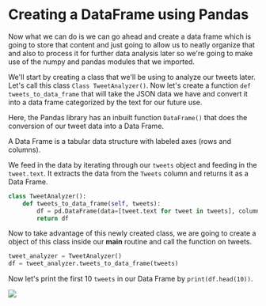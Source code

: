 <!--title={Creating a DataFrame using Pandas}-->

<!--badges={Web Development:20}-->

<h1>Creating a DataFrame using Pandas</h1>
Now what we can do is we can go ahead and create a data frame which is going to store that content and just going to allow us to neatly organize that and also to process it for further data analysis later so we're going to make use of the numpy and pandas modules that we imported.

We'll start by creating a class that we'll be using to analyze our tweets later. Let's call this class `Class TweetAnalyzer()`.  Now let's create a function `def tweets_to_data_frame` that will take the JSON data we have and convert it into a data frame categorized by the text for our future use.

Here, the Pandas library has an inbuilt function `DataFrame()` that does the conversion of our tweet data into a Data Frame. 

A Data Frame is a tabular data structure with labeled axes (rows and columns). 

We feed in the data by iterating through our `tweets` object and feeding in the `tweet.text`. It extracts the data from the `Tweets` column and returns it as a Data Frame.

```python
class TweetAnalyzer():
    def tweets_to_data_frame(self, tweets):
    	df = pd.DataFrame(data=[tweet.text for tweet in tweets], columns=['Tweets'])
        return df
```

Now to take advantage of this newly created class, we are going to create a object of this class inside our **main** routine and call the function on tweets.

```python
tweet_analyzer = TweetAnalyzer()
df = tweet_analyzer.tweets_to_data_frame(tweets)
```

 Now let's print the first 10 `tweets` in our Data Frame by `print(df.head(10))`.

<img src="https://i.postimg.cc/dtWPwnX6/Annotation-2020-01-09-220514.png">